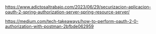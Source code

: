 https://www.adictosaltrabajo.com/2023/06/29/securizacion-aplicacion-oauth-2-spring-authorization-server-spring-resource-server/


https://medium.com/tech-takeaways/how-to-perform-oauth-2-0-authorization-with-postman-2bfbde062959
